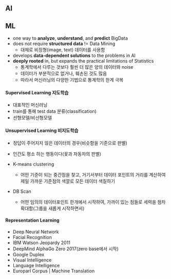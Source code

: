 ## AI

## ML

- one way to **analyze**, **understand**, and **predict** BigData
- does not require **structured data** != Data Mining
  - 대체로 비정형(image, text) 데이터를 사용함
- develops **data-dependent solutions** to the problems in AI
- **deeply rooted** in, but expands the practical limitations of Statistics
  - 통계학에서 다루는 것보다 훨씬 더 많은 양의 데이터와 noise
  - 데이터가 부분적으로 없거나, 훼손된 것도 많음
  - 따라서 머신러닝의 다양한 기법으로 통계학의 한계 극복

#### Supervised Learning 지도학습

- 대표적인 머신러닝
- train를 통해 test data 분류(classification)
- 선형모델/비선형모델

#### Unsupervised Learning 비지도학습

- 정답이 주어지지 않은 데이터의 경우(비슷함을 기준으로 판별)

- 인간도 평소 하는 행동이다(꽃과 자동차의 판별)
- K-means clustering
  - 어떤 기준이 되는 중간점을 찾고, 거기서부터 데이터 포인트의 거리를 계산하여 제일 가까운 기준점의 색깔로 모든 데이터 색칠하기
- DB Scan
  - 어떤 임의의 데이터포인트 한개에서 시작하여, 가까이 있는 점들로 세력을 점차 확대함(그룹을 새롭게 시작하면서)

#### Representation Learning

- Deep Neural Network
- Facial Recognition
- IBM Watson Jeopardy 2011
- DeepMind AlphaGo Zero 2017(zero base에서 시작)
- Google Duplex
- Visual Intelligence
- Language Intelligence
- Europarl Corpus | Machine Translation